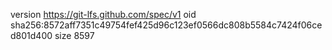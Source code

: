 version https://git-lfs.github.com/spec/v1
oid sha256:8572aff7351c49754fef425d96c123ef0566dc808b5584c7424f06ced801d400
size 8597
